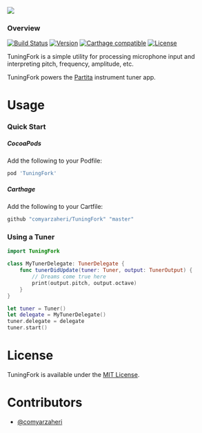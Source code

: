 ![](header.png)

### Overview
[![Build Status](https://travis-ci.org/comyarzaheri/TuningFork.svg?branch=master)](https://travis-ci.org/comyarzaheri/TuningFork)
[![Version](http://img.shields.io/cocoapods/v/TuningFork.svg)](http://cocoapods.org/?q=TuningFork)
[![Carthage compatible](https://img.shields.io/badge/Carthage-compatible-4BC51D.svg?style=flat)](https://github.com/comyarzaheri/TuningFork)
[![License](http://img.shields.io/cocoapods/l/TuningFork.svg)](https://github.com/comyarzaheri/TuningFork/blob/master/LICENSE)

TuningFork is a simple utility for processing microphone input and interpreting pitch, frequency, amplitude, etc. 

TuningFork powers the [Partita](https://github.com/comyarzaheri/Partita) instrument tuner app.

# Usage 

### Quick Start

##### CocoaPods

Add the following to your Podfile:

```ruby
pod 'TuningFork'
```
##### Carthage 

Add the following to your Cartfile:

```ruby
github "comyarzaheri/TuningFork" "master"
```

### Using a Tuner

```swift
import TuningFork

class MyTunerDelegate: TunerDelegate {
	func tunerDidUpdate(tuner: Tuner, output: TunerOutput) {
		// Dreams come true here
		print(output.pitch, output.octave) 
	}
}

let tuner = Tuner()
let delegate = MyTunerDelegate()
tuner.delegate = delegate
tuner.start()
```

# License 

TuningFork is available under the [MIT License](LICENSE).

# Contributors

* [@comyarzaheri](https://github.com/comyarzaheri)
